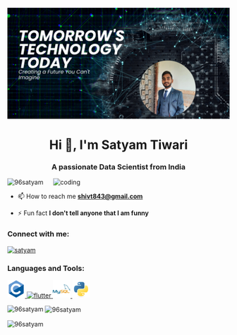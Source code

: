 ![logo](https://github.com/96satyam/96satyam/blob/main/Black%20and%20Blue%20Futuristic%20Technology%20Banner%20Landscape.jpg)

<h1 align="center">Hi 👋, I'm Satyam Tiwari</h1>
<h3 align="center">A passionate Data Scientist from India</h3>
<img align="right" alt="coding" width="400" src="https://user-images.githubusercontent.com/55389276/140866485-8fb1c876-9a8f-4d6a-98dc-08c4981eaf70.gif">


<p align="left"> <img src="https://komarev.com/ghpvc/?username=96satyam&label=Profile%20views&color=0e75b6&style=flat" alt="96satyam" /> </p>

- 📫 How to reach me **shivt843@gmail.com**

- ⚡ Fun fact **I don't tell anyone that I am funny**

<h3 align="left">Connect with me:</h3>
<p align="left">
<a href="https://linkedin.com/in/satyam" target="blank"><img align="center" src="https://raw.githubusercontent.com/rahuldkjain/github-profile-readme-generator/master/src/images/icons/Social/linked-in-alt.svg" alt="satyam" height="30" width="40" /></a>
</p>

<h3 align="left">Languages and Tools:</h3>
<p align="left"> <a href="https://www.cprogramming.com/" target="_blank" rel="noreferrer"> <img src="https://raw.githubusercontent.com/devicons/devicon/master/icons/c/c-original.svg" alt="c" width="40" height="40"/> </a> <a href="https://flutter.dev" target="_blank" rel="noreferrer"> <img src="https://www.vectorlogo.zone/logos/flutterio/flutterio-icon.svg" alt="flutter" width="40" height="40"/> </a> <a href="https://www.mysql.com/" target="_blank" rel="noreferrer"> <img src="https://raw.githubusercontent.com/devicons/devicon/master/icons/mysql/mysql-original-wordmark.svg" alt="mysql" width="40" height="40"/> </a> <a href="https://www.python.org" target="_blank" rel="noreferrer"> <img src="https://raw.githubusercontent.com/devicons/devicon/master/icons/python/python-original.svg" alt="python" width="40" height="40"/> </a> </p>

<p><img align="left" src="https://github-readme-stats.vercel.app/api/top-langs?username=96satyam&show_icons=true&locale=en&layout=compact" alt="96satyam" /></p>

<p>&nbsp;<img align="center" src="https://github-readme-stats.vercel.app/api?username=96satyam&show_icons=true&locale=en" alt="96satyam" /></p>

<p><img align="center" src="https://github-readme-streak-stats.herokuapp.com/?user=96satyam&" alt="96satyam" /></p>
